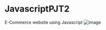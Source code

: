 # JavascriptPJT2
E-Commerce website using Javascript
![image](https://github.com/user-attachments/assets/a1cfb2e7-76a9-4e12-b0fa-5bb4aa208913)

